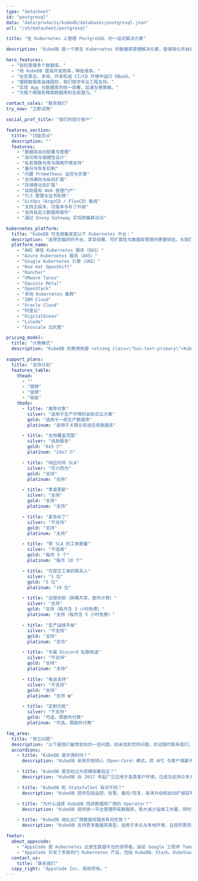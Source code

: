 ```yaml
---
type: "datasheet"
id: "postgresql"
data: "data/products/kubedb/databases/postgresql.json"
url: "/zh/datasheet/postgresql"

title: "在 Kubernetes 上管理 PostgreSQL 的一站式解决方案"

description: "KubeDB 是一个原生 Kubernetes 的数据库管理解决方案，能够简化并自动化日常数据库运维任务，如部署、监控、升级、打补丁、扩缩容、存储扩展、备份、恢复、故障检测与修复。支持多种流行数据库，适用于任何私有云与公有云。"

hero_features:
  - "轻松管理多个数据库。"
  - "用 KubeDB 提高开发效率，降低成本。"
  - "在任意云、本地、开发机或 CI/CD 环境中运行 DBaaS。"
  - "摆脱数据库运维困扰，我们提供专业工程支持。"
  - "实现 App 与数据库的统一部署，加速左移策略。"
  - "为每个微服务释放数据库的全部潜力。"

contact_sales: "联系我们"
try_now: "立即试用"

social_prof_title: "我们的部分客户"

features_section:
  title: "功能亮点"
  description: ""
  features:
    - "数据库自动部署与管理"
    - "高可用与强健性设计"
    - "私有镜像仓库与隔离环境支持"
    - "备份与恢复机制"
    - "内建 Prometheus 监控与告警"
    - "支持横向与纵向扩展"
    - "存储卷动态扩展"
    - "自助服务 Web 管理门户"
    - "TLS 管理与证书轮换"
    - "GitOps（ArgoCD / FluxCD）集成"
    - "支持主版本、次版本与补丁升级"
    - "支持自定义数据库插件"
    - "通过 Envoy Gateway 实现跨集群访问"

kubernetes_platform:
  title: "KubeDB 可无缝集成至以下 Kubernetes 平台："
  description: "选择您偏好的平台，享受部署、可扩展性与数据库管理的便捷体验。与我们一同迈入应用交付的未来。"
  platform_name:
    - "AWS 弹性 Kubernetes 服务（EKS）"
    - "Azure Kubernetes 服务（AKS）"
    - "Google Kubernetes 引擎（GKE）"
    - "Red Hat OpenShift"
    - "Rancher"
    - "VMware Tanzu"
    - "Equinix Metal"
    - "OpenStack"
    - "本地 Kubernetes 集群"
    - "IBM Cloud"
    - "Oracle Cloud"
    - "阿里云"
    - "DigitalOcean"
    - "Linode"
    - "Exoscale 云托管"

pricing_model:
  title: "计费模式"
  description: "KubeDB 的费用依据 <strong class=\"has-text-primary\">KubeDB 所管理数据库容器的内存上限</strong>（不是 Kubernetes 节点的内存）。例如，一个包含 3 个副本、每个配置 8GB RAM 的 PostgreSQL 实例，将按 24GB 计费。"

support_plans:
  title: "支持计划"
  features_table:
    thead:
      - ""
      - "银牌"
      - "金牌"
      - "铂金"
    tbody:
      - title: "推荐对象"
        silver: "适用于生产环境的自助式云方案"
        gold: "适用于一般生产数据库"
        platinum: "适用于关键业务或任务数据库"

      - title: "支持覆盖范围"
        silver: "自助服务"
        gold: "8x5 ⏰"
        platinum: "24x7 ⏰"

      - title: "响应时间 SLA"
        silver: "尽力而为"
        gold: "支持"
        platinum: "支持"

      - title: "季度更新"
        silver: "支持"
        gold: "支持"
        platinum: "支持"

      - title: "紧急补丁"
        silver: "不支持"
        gold: "支持"
        platinum: "支持"

      - title: "带 SLA 的工单数量"
        silver: "不适用"
        gold: "每月 5 个"
        platinum: "每月 10 个"

      - title: "可提交工单的联系人"
        silver: "1 位"
        gold: "5 位"
        platinum: "10 位"

      - title: "远程协助（屏幕共享，额外计费）"
        silver: "支持"
        gold: "支持（每月含 3 小时免费）"
        platinum: "支持（每月含 5 小时免费）"

      - title: "生产运维手册"
        silver: "不支持"
        gold: "支持"
        platinum: "支持"

      - title: "专属 Discord 私聊频道"
        silver: "不支持"
        gold: "支持"
        platinum: "支持"

      - title: "电话支持"
        silver: "不支持"
        gold: "支持"
        platinum: "支持 ☎"

      - title: "定制功能"
        silver: "不支持"
        gold: "可选，需额外付费"
        platinum: "可选，需额外付费"

faq_area:
  title: "常见问题"
  description: "以下是我们最常收到的一些问题。如未找到您的问题，欢迎随时联系我们。"
  accordions:
    - title: "KubeDB 是开源的吗？"
      description: "KubeDB 采用开放核心（Open-Core）模式。其 API 与客户端基于 Apache v2 许可证发布，支持集成至客户项目中。"

    - title: "KubeDB 是否经过大规模部署验证？"
      description: "KubeDB 自 2017 年起广泛应用于各类客户环境，已成功支持众多大规模部署。"

    - title: "KubeDB 和 StatefulSet 有何不同？"
      description: "KubeDB 提供包括监控、告警、备份/恢复、版本升级和自动扩缩容等在内的 Day 2 运维能力，超越传统 StatefulSet。"

    - title: "为什么选择 KubeDB 而非数据库厂商的 Operator？"
      description: "KubeDB 提供统一平台管理所有数据库，极大减少运维工作量，同时提供单一合同与支持渠道，效率更高。"

    - title: "KubeDB 相比云厂商数据库服务有何优势？"
      description: "KubeDB 支持更多数据库类型，适用于多云与本地环境，且提供更具性价比的替代方案。"

footer:
  about_appscode: 
    - "AppsCode 是 Kubernetes 云原生数据平台的领导者，由前 Google 工程师 Tamal Saha 于 2016 年创办。"
    - "AppsCode 开发了多款热门 Kubernetes 产品，包括 KubeDB、Stash、KubeVault、Kubeform 和 Voyager。总部设在美国拉斯维加斯，在孟加拉国达卡设有工程中心。"
  contact_us:
    title: "联系我们"
  copy_right: "AppsCode Inc. 版权所有。"
---
```

